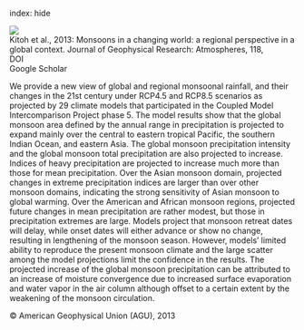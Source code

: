 index: hide

<div class="Citation">
    <div class="Citation-thumb CitationThumb-linked"  data-href="https://doi.org/10.1002/jgrd.50258">
      <img src="https://static.claimspace.cloud/climate-study-static/refs/thumbs/14/Kitoh_et_al_2013-thumb.png" />
    </div>

  <div class="Citation-body">
    <div class="Citation-text">Kitoh et al., 2013: Monsoons in a changing world: a regional perspective in a global context. <span class="Article-journal">Journal of Geophysical Research: Atmospheres, </span><span class="Article-volume">118, </span></div>
    <div class="Citation-links">
      <div class="CitationLink" data-href="https://doi.org/10.1002/jgrd.50258">
        <div class="CitationLink-icon CitationLink-Doi"></div>
        <div class="CitationLink-text">DOI</div>
      </div>
      <div class="CitationLink" data-href="https://scholar.google.com/scholar?q=10.1002/jgrd.50258">
        <div class="CitationLink-icon CitationLink-Scholar"></div>
        <div class="CitationLink-text">Google Scholar</div>
      </div>
    </div>
  </div>
</div>

We provide a new view of global and regional monsoonal rainfall, and their changes in the 21st century under RCP4.5 and RCP8.5 scenarios as projected by 29 climate models that participated in the Coupled Model Intercomparison Project phase 5. The model results show that the global monsoon area defined by the annual range in precipitation is projected to expand mainly over the central to eastern tropical Pacific, the southern Indian Ocean, and eastern Asia. The global monsoon precipitation intensity and the global monsoon total precipitation are also projected to increase. Indices of heavy precipitation are projected to increase much more than those for mean precipitation. Over the Asian monsoon domain, projected changes in extreme precipitation indices are larger than over other monsoon domains, indicating the strong sensitivity of Asian monsoon to global warming. Over the American and African monsoon regions, projected future changes in mean precipitation are rather modest, but those in precipitation extremes are large. Models project that monsoon retreat dates will delay, while onset dates will either advance or show no change, resulting in lengthening of the monsoon season. However, models’ limited ability to reproduce the present monsoon climate and the large scatter among the model projections limit the confidence in the results. The projected increase of the global monsoon precipitation can be attributed to an increase of moisture convergence due to increased surface evaporation and water vapor in the air column although offset to a certain extent by the weakening of the monsoon circulation.

<div class="Citation-copy">
&copy; American Geophysical Union (AGU), 2013
</div>